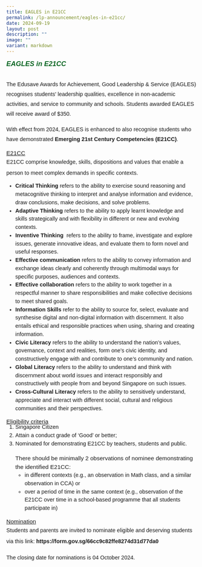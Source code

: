 ```yaml
---
title: EAGLES in E21CC
permalink: /lp-announcement/eagles-in-e21cc/
date: 2024-09-19
layout: post
description: ""
image: ""
variant: markdown
---
```

<h5 style="font-weight: 700;color:#0B6623;font-size:18px;margin-top:15px; font-family:sans-serif;text-align:left;" class="header">EAGLES in E21CC</h5>

<p style="font-size:14.5px; line-height:1.8;margin-top:0px;font-family:sans-serif;">The Edusave Awards for Achievement, Good Leadership &amp; Service (EAGLES) recognises students' leadership qualities, excellence in non-academic activities, and service to community and schools. Students awarded EAGLES will receive award of $350.</p>

<p style="font-size:14.5px; line-height:1.8;margin-top:0px;font-family:sans-serif;">With effect from 2024, EAGLES is enhanced to also recognise students who have demonstrated <strong style="font-family:sans-serif;">Emerging 21st Century Competencies (E21CC)</strong>.</p>

<p style="margin-top:15px;font-size:15.5px;margin-bottom:0;"><u style="font-family:sans-serif;">E21CC</u></p>

<p style="font-size:14.5px; line-height:2;margin-top:0px;font-family:sans-serif;">E21CC comprise knowledge, skills, dispositions and values that enable a person to meet complex demands in specific contexts.</p>

<ul style="margin-top:-5px;">
<li style="font-size:14.5px; line-height:1.5;font-family:sans-serif;"><strong style="font-family:sans-serif;">Critical Thinking </strong>refers to the ability to exercise sound reasoning and metacognitive thinking to interpret and analyse information and evidence, draw conclusions, make decisions, and solve problems.</li>
<li style="font-size:14.5px; line-height:1.5;font-family:sans-serif;"><strong style="font-family:sans-serif;">Adaptive Thinking</strong> refers to the ability to apply learnt knowledge and skills strategically and with flexibility in different or new and evolving contexts.</li>
	<li style="font-size:14.5px; line-height:1.5;font-family:sans-serif;"><strong style="font-family:sans-serif;">Inventive Thinking </strong>&nbsp;refers to the ability to frame, investigate and explore issues, generate innovative ideas, and evaluate them to form novel and useful responses.</li>
	<li style="font-size:14.5px; line-height:1.5;font-family:sans-serif;"><strong style="font-family:sans-serif;">Effective communication </strong> refers to the ability to convey information and exchange ideas clearly and coherently through multimodal ways for specific purposes, audiences and contexts.</li>
	<li style="font-size:14.5px; line-height:1.5;font-family:sans-serif;"><strong style="font-family:sans-serif;">Effective collaboration</strong> refers to the ability to work together in a respectful manner to share responsibilities and make collective decisions to meet shared goals.</li>
	<li style="font-size:14.5px; line-height:1.5;font-family:sans-serif;"><strong style="font-family:sans-serif;">Information Skills</strong> refer to the ability to source for, select, evaluate and synthesise digital and non-digital information with discernment. It also entails ethical and responsible practices when using, sharing and creating information.</li>
	<li style="font-size:14.5px; line-height:1.5;font-family:sans-serif;"><strong style="font-family:sans-serif;">Civic Literacy</strong> refers to the ability to understand the nation’s values, governance, context and realities, form one’s civic identity, and constructively engage with and contribute to one’s community and nation.</li>
	<li style="font-size:14.5px; line-height:1.5;font-family:sans-serif;"><strong style="font-family:sans-serif;">Global Literacy </strong>refers to the ability to understand and think with discernment about world issues and interact responsibly and constructively with people from and beyond Singapore on such issues.</li>
	<li style="font-size:14.5px; line-height:1.5;font-family:sans-serif;"><strong style="font-family:sans-serif;">Cross-Cultural Literacy </strong>refers to the ability to sensitively understand, appreciate and interact with different social, cultural and religious communities and their perspectives.</li>
</ul>

<p style="margin-top:15px;font-size:15.5px;margin-bottom:0;"><u style="font-family:sans-serif;">Eligibility criteria</u></p>

<ol style="margin-top:-5px;">
<li style="font-size:14.5px; line-height:1.5;font-family:sans-serif;">Singapore Citizen</li>
<li style="font-size:14.5px; line-height:1.5;font-family:sans-serif;">Attain a conduct grade of ‘Good’ or better;</li>
	<li style="font-size:14.5px; line-height:1.5;font-family:sans-serif;">Nominated for demonstrating E21CC by teachers, students and public.
		<p style="margin-top:15px;font-size:15.5px;margin-bottom:0;">There should be minimally 2 observations of nominee demonstrating the identified E21CC:</p>
		<ul style="margin-top:0px;">
<li style="font-size:14.5px; line-height:1.5;font-family:sans-serif;">in different contexts (e.g., an observation in Math class, and a similar observation in CCA) or</li>
<li style="font-size:14.5px; line-height:1.5;font-family:sans-serif;">over a period of time in the same context (e.g., observation of the E21CC over time in a school-based programme that all students participate in)</li>

</ul></li></ol>

<p style="margin-top:15px;font-size:15.5px;margin-bottom:0;"><u style="font-family:sans-serif;">Nomination</u></p>

<p style="font-size:14.5px; line-height:2;margin-top:0px;font-family:sans-serif;">Students and parents are invited to nominate eligible and deserving students via this link:<a href="https://form.gov.sg/66cc9c82ffe8274d31d77da0" style="font-size:14.5px; line-height:1.5;font-family:sans-serif;font-weight:bold;text-decoration: none;"> https://form.gov.sg/66cc9c82ffe8274d31d77da0</a></p>

<p style="font-size:14.5px; line-height:2;margin-top:0px;font-family:sans-serif;">The closing date for nominations is 04 October 2024.</p>